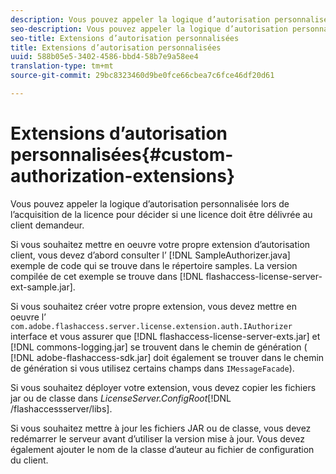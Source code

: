 ```yaml
---
description: Vous pouvez appeler la logique d’autorisation personnalisée lors de l’acquisition de la licence pour décider si une licence doit être délivrée au client demandeur.
seo-description: Vous pouvez appeler la logique d’autorisation personnalisée lors de l’acquisition de la licence pour décider si une licence doit être délivrée au client demandeur.
seo-title: Extensions d’autorisation personnalisées
title: Extensions d’autorisation personnalisées
uuid: 588b05e5-3402-4586-bbd4-58b7e9a58ee4
translation-type: tm+mt
source-git-commit: 29bc8323460d9be0fce66cbea7c6fce46df20d61

---
```



# Extensions d’autorisation personnalisées{#custom-authorization-extensions}

Vous pouvez appeler la logique d’autorisation personnalisée lors de l’acquisition de la licence pour décider si une licence doit être délivrée au client demandeur.

Si vous souhaitez mettre en oeuvre votre propre extension d’autorisation client, vous devez d’abord consulter l’ [!DNL SampleAuthorizer.java] exemple de code qui se trouve dans le répertoire samples. La version compilée de cet exemple se trouve dans [!DNL flashaccess-license-server-ext-sample.jar].

Si vous souhaitez créer votre propre extension, vous devez mettre en oeuvre l’ `com.adobe.flashaccess.server.license.extension.auth.IAuthorizer` interface et vous assurer que [!DNL flashaccess-license-server-exts.jar] et [!DNL commons-logging.jar] se trouvent dans le chemin de génération ( [!DNL adobe-flashaccess-sdk.jar] doit également se trouver dans le chemin de génération si vous utilisez certains champs dans `IMessageFacade`).

Si vous souhaitez déployer votre extension, vous devez copier les fichiers jar ou de classe dans *LicenseServer.ConfigRoot*[!DNL /flashaccessserver/libs].

Si vous souhaitez mettre à jour les fichiers JAR ou de classe, vous devez redémarrer le serveur avant d’utiliser la version mise à jour. Vous devez également ajouter le nom de la classe d’auteur au fichier de configuration du client.
